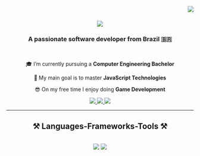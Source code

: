 <img align="right" src="https://visitor-badge.laobi.icu/badge?page_id=devpedrofurquim.devpedrofurquim" />

<h1 align="center">
    <img src="https://readme-typing-svg.herokuapp.com/?font=Righteous&size=35&center=true&vCenter=true&width=500&height=70&duration=4000&lines=Hi+There!+👋;+I'm+Pedro+Furquim!;" />
</h1>

<h3 align="center">A passionate software developer from Brazil 🇧🇷</h3>

<br/>

<div align="center">
 
🎓 I’m currently pursuing a **Computer Engineering Bachelor**

🎯 My main goal is to master **JavaScript Technologies**
 
😎 On my free time I enjoy doing **Game Development**

 </div>
 
<div align="center"> 
  <a href="mailto:pedrofurquim.dev@gmail.com">
    <img src="https://img.shields.io/badge/Gmail-333333?style=for-the-badge&logo=gmail&logoColor=red" />
  </a>
  <a href="https://linkedin.com/in/pedro-furquim-dev" target="_blank">
    <img src="https://img.shields.io/badge/LinkedIn-0077B5?style=for-the-badge&logo=linkedin&logoColor=white" target="_blank" />
  </a>
  <a href="https://devpedrofurquim.github.io" target="_blank">
     <img src="https://img.shields.io/badge/Portfolio-FF5722?style=for-the-badge&logo=todoist&logoColor=white" target="_blank" /> <!-- sqlite, safari, google-chrome are other good icon options -->
  </a>
</div>

 <hr/>
 
<h2 align="center">⚒️ Languages-Frameworks-Tools ⚒️</h2>
<br/>
<div align="center">
    <img src="https://skillicons.dev/icons?i=javascript,typescript,nodejs,express,react,nextjs,tailwind,figma,godot" />
    <img src="https://skillicons.dev/icons?i=vscode,git,github,python,flask,firebase,mongodb,linux,mysql,postgresql" />
  <br>
</div>
